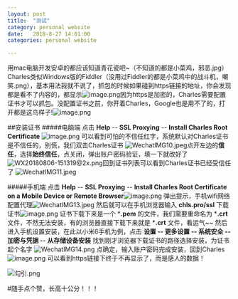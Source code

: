 ```yaml
---
layout: post
title:  "测试"
category: personal website
date:   2018-8-27 14:01:00
categories: personal website

---
```


用mac电脑开发安卓的都应该知道青花瓷吧~（不知道的都是小菜鸡，邪恶.jpg）
Charles类似Windows版的Fiddler（没用过Fiddler的都是小菜鸡中的战斗机，嘲笑.png），基本用法我就不说了，抓包的时候如果碰到https链接的地址，你会发现都是看不了内容的，都显示<unknown>![image.png](https://upload-images.jianshu.io/upload_images/6544996-d8b591e88750be0f.png?imageMogr2/auto-orient/strip%7CimageView2/2/w/1240)因为https是加密的，Charles需要配置证书才可以抓包。没配置证书之前，你开着Charles，Google也是用不了的，打开都是这鸟样子!![image.png](https://upload-images.jianshu.io/upload_images/6544996-bbe18c2f6c19de19.png?imageMogr2/auto-orient/strip%7CimageView2/2/w/1240)

##安装证书
#####电脑端
点击 **Help**  -- **SSL Proxying** -- **Install Charles Root Certificate** ![image.png](https://upload-images.jianshu.io/upload_images/6544996-fa64dbbb388d1aaf.png?imageMogr2/auto-orient/strip%7CimageView2/2/w/1240)
可以看到可怕的不信任红字，系统默认对Charles证书是不信任的，别慌，我们双击Charles证书
![WechatIMG10.jpeg](https://upload-images.jianshu.io/upload_images/6544996-554c3b59deb1df89.jpeg?imageMogr2/auto-orient/strip%7CimageView2/2/w/1240)点开左边的**信任**，选择**始终信任**，点关闭，弹出账户密码验证，填一下就改好了![WX20180806-151319@2x.png](https://upload-images.jianshu.io/upload_images/6544996-8112f640f5f846f8.png?imageMogr2/auto-orient/strip%7CimageView2/2/w/1240)回到证书列表可以看到Charles证书已经受信任了
![WechatIMG11.jpeg](https://upload-images.jianshu.io/upload_images/6544996-3a4201b8164c4579.jpeg?imageMogr2/auto-orient/strip%7CimageView2/2/w/1240)

#####手机端
点击 **Help**  -- **SSL Proxying** -- **Install Charles Root Certificate on a Mobile Device or Remote Browser**![image.png](https://upload-images.jianshu.io/upload_images/6544996-e72cb2bad7b62193.png?imageMogr2/auto-orient/strip%7CimageView2/2/w/1240)
弹出提示，手机wifi网络配置代理![WechatIMG13.jpeg](https://upload-images.jianshu.io/upload_images/6544996-aa1ede16f8d5e9ee.jpeg?imageMogr2/auto-orient/strip%7CimageView2/2/w/1240)
然后就可以在手机浏览器输入 **chls.pro/ssl** 下载证书![image.png](https://upload-images.jianshu.io/upload_images/6544996-bc412e922a2d558d.png?imageMogr2/auto-orient/strip%7CimageView2/2/w/1240)
证书下载下来是一个 ***.pem** 的文件，我们需要重命名为  ***.crt** 文件，不然无法安装，有的浏览器直接下载下来就是 ***.crt** 文件，看运气~~  然后进入手机设置安装，在此以小米6手机为例，点击  **设置 -- 更多设置 -- 系统安全 -- 加密与凭据 -- 从存储设备安装** 找到刚才浏览器下载证书的路径选择安装，为证书起个名字
![WechatIMG14.png](https://upload-images.jianshu.io/upload_images/6544996-5685b14a8f29cf58.png?imageMogr2/auto-orient/strip%7CimageView2/2/w/1240)
点确定，输入账户密码完成安装，回到Charles
![image.png](https://upload-images.jianshu.io/upload_images/6544996-31162d4dbd79faa6.png?imageMogr2/auto-orient/strip%7CimageView2/2/w/1240)
可以看到https链接下终于不再显示<unknown>了，而是感人的数据！

![勾引.png](https://upload-images.jianshu.io/upload_images/6544996-31b25cbd963d286c.png?imageMogr2/auto-orient/strip%7CimageView2/2/w/1240)

 #随手点个赞，长高十公分！！！




